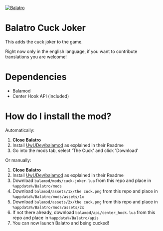 [![Balatro](https://www.playbalatro.com/assets/logo2-C9SU2BrI.png)](https://www.playbalatro.com/)

# Balatro Cuck Joker

This adds the cuck joker to the game.

Right now only in the english language, if you want to contribute translations you are welcome!

# Dependencies 
- Balamod
- Center Hook API (included)

# How do I install the mod?

Automatically:
1. **Close Balatro**
2. Install [UwUDev/balamod](https://github.com/UwUDev/balamod) as explained in their Readme
3. Go into the mods tab, select 'The Cuck' and click 'Download'

Or manually:
1. **Close Balatro**
2. Install [UwUDev/balamod](https://github.com/UwUDev/balamod) as explained in their Readme
3. Download `balamod/mods/cuck-joker.lua` from this repo and place in  `%appdata%/Balatro/mods`
4. Download `balamod/assets/1x/the cuck.png` from this repo and place in  `%appdata%/Balatro/mods/assets/1x`
5. Download `balamod/assets/2x/the cuck.png` from this repo and place in  `%appdata%/Balatro/mods/assets/2x`
6. If not there already, download `balamod/api/center_hook.lua` from this repo and place in  `%appdata%/Balatro/apis`
7. You can now launch Balatro and being cucked!
